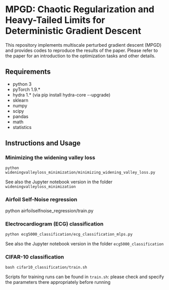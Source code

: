 # MPGD: Chaotic Regularization and Heavy-Tailed Limits for Deterministic Gradient Descent
This repository implements multiscale perturbed gradient descent (MPGD) and provides codes to reproduce the results of the paper. Please refer to the paper for an introduction to the optimization tasks and other details.

## Requirements
- python 3
- pyTorch 1.9.* 
- hydra 1.* (via pip install hydra-core --upgrade)
- sklearn
- numpy
- scipy 
- pandas
- math
- statistics

## Instructions and Usage

### Minimizing the widening valley loss
```
python wideningvalleyloss_minimization/minimizing_widening_valley_loss.py
```
See also the Jupyter notebook version in the folder `wideningvalleyloss_minimization` 

### Airfoil Self-Noise regression
python airfoilselfnoise_regression/train.py

### Electrocardiogram (ECG) classification
```
python ecg5000_classification/ecg_classification_mlps.py
```
See also the Jupyter notebook version in the folder `ecg5000_classification`

### CIFAR-10 classification
```
bash cifar10_classification/train.sh 
```
Scripts for training runs can be found in `train.sh`: please check and specify the parameters there appropriately before running
